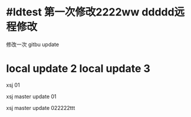 ﻿#ldtest
第一次修改2222ww
ddddd远程修改
===============

修改一次
gitbu update

local update 2
local update 3
====================

xsj 01

xsj master update 01

xsj master update 022222ttt
